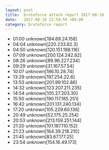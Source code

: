 ```yaml
---
layout: post
title:  bruteforce attack report 2017-08-10
date:   2017-08-10 23:59:59 +09:00
category: bruteforce report
---
```


* 01:00 unknown[184.69.24.158]
* 04:04 unknown[220.233.82.3]
* 04:50 unknown[120.151.198.116]
* 07:09 unknown[200.124.242.82]
* 08:26 unknown[89.96.227.234]
* 09:29 unknown[31.167.57.54]
* 10:07 unknown[186.10.28.74]
* 13:29 unknown[197.254.22.6]
* 13:53 unknown[201.99.102.86]
* 14:32 unknown[123.207.211.235]
* 14:54 unknown[105.27.203.30]
* 15:50 unknown[190.117.185.251]
* 16:42 unknown[201.131.240.134]
* 17:20 unknown[105.229.60.136]
* 20:49 unknown[52.175.25.254]
* 20:53 unknown[213.159.251.144]
* 21:20 unknown[101.187.110.152]
* 21:23 unknown[164.39.218.210]
* 21:45 unknown[83.67.177.25]
* 23:54 unknown[154.16.49.173]
